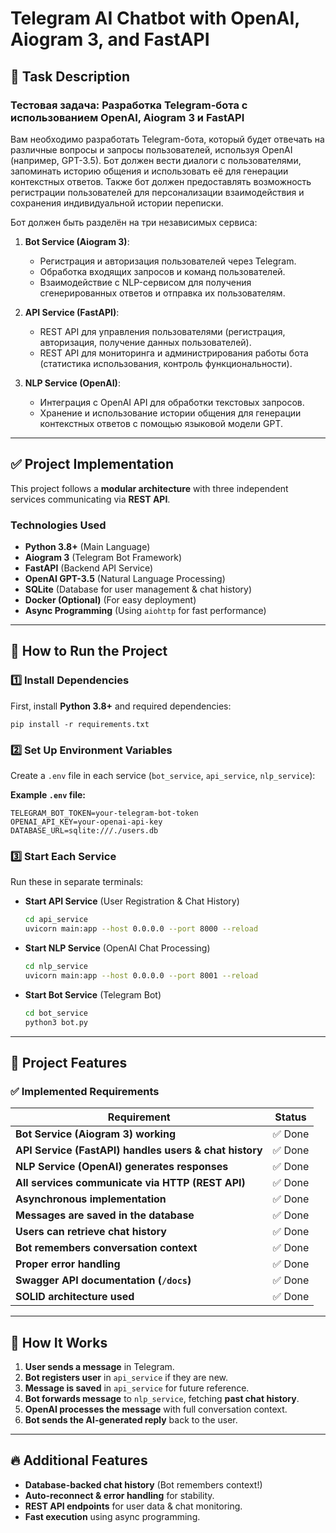 # Telegram AI Chatbot with OpenAI, Aiogram 3, and FastAPI

## 📌 Task Description

### **Тестовая задача: Разработка Telegram-бота с использованием OpenAI, Aiogram 3 и FastAPI**

Вам необходимо разработать Telegram-бота, который будет отвечать на различные вопросы и запросы пользователей, используя OpenAI (например, GPT-3.5). Бот должен вести диалоги с пользователями, запоминать историю общения и использовать её для генерации контекстных ответов. Также бот должен предоставлять возможность регистрации пользователей для персонализации взаимодействия и сохранения индивидуальной истории переписки.

Бот должен быть разделён на три независимых сервиса:

1. **Bot Service (Aiogram 3)**:

   - Регистрация и авторизация пользователей через Telegram.
   - Обработка входящих запросов и команд пользователей.
   - Взаимодействие с NLP-сервисом для получения сгенерированных ответов и отправка их пользователям.

2. **API Service (FastAPI)**:

   - REST API для управления пользователями (регистрация, авторизация, получение данных пользователей).
   - REST API для мониторинга и администрирования работы бота (статистика использования, контроль функциональности).

3. **NLP Service (OpenAI)**:
   - Интеграция с OpenAI API для обработки текстовых запросов.
   - Хранение и использование истории общения для генерации контекстных ответов с помощью языковой модели GPT.

---

## ✅ **Project Implementation**

This project follows a **modular architecture** with three independent services communicating via **REST API**.

### **Technologies Used**

- **Python 3.8+** (Main Language)
- **Aiogram 3** (Telegram Bot Framework)
- **FastAPI** (Backend API Service)
- **OpenAI GPT-3.5** (Natural Language Processing)
- **SQLite** (Database for user management & chat history)
- **Docker (Optional)** (For easy deployment)
- **Async Programming** (Using `aiohttp` for fast performance)

---

## 🚀 **How to Run the Project**

### **1️⃣ Install Dependencies**

First, install **Python 3.8+** and required dependencies:

`pip install -r requirements.txt`

### **2️⃣ Set Up Environment Variables**

Create a `.env` file in each service (`bot_service`, `api_service`, `nlp_service`):

**Example `.env` file:**

```
TELEGRAM_BOT_TOKEN=your-telegram-bot-token
OPENAI_API_KEY=your-openai-api-key
DATABASE_URL=sqlite:///./users.db
```

### **3️⃣ Start Each Service**

Run these in separate terminals:

- **Start API Service** (User Registration & Chat History)

  ```sh
  cd api_service
  uvicorn main:app --host 0.0.0.0 --port 8000 --reload
  ```

- **Start NLP Service** (OpenAI Chat Processing)

  ```sh
  cd nlp_service
  uvicorn main:app --host 0.0.0.0 --port 8001 --reload
  ```

- **Start Bot Service** (Telegram Bot)
  ```sh
  cd bot_service
  python3 bot.py
  ```

---

## 🎯 **Project Features**

### ✅ **Implemented Requirements**

| **Requirement**                                        | **Status** |
| ------------------------------------------------------ | ---------- |
| **Bot Service (Aiogram 3) working**                    | ✅ Done    |
| **API Service (FastAPI) handles users & chat history** | ✅ Done    |
| **NLP Service (OpenAI) generates responses**           | ✅ Done    |
| **All services communicate via HTTP (REST API)**       | ✅ Done    |
| **Asynchronous implementation**                        | ✅ Done    |
| **Messages are saved in the database**                 | ✅ Done    |
| **Users can retrieve chat history**                    | ✅ Done    |
| **Bot remembers conversation context**                 | ✅ Done    |
| **Proper error handling**                              | ✅ Done    |
| **Swagger API documentation (`/docs`)**                | ✅ Done    |
| **SOLID architecture used**                            | ✅ Done    |

---

## 📝 **How It Works**

1. **User sends a message** in Telegram.
2. **Bot registers user** in `api_service` if they are new.
3. **Message is saved** in `api_service` for future reference.
4. **Bot forwards message** to `nlp_service`, fetching **past chat history**.
5. **OpenAI processes the message** with full conversation context.
6. **Bot sends the AI-generated reply** back to the user.

---

## 🔥 **Additional Features**

- **Database-backed chat history** (Bot remembers context!)
- **Auto-reconnect & error handling** for stability.
- **REST API endpoints** for user data & chat monitoring.
- **Fast execution** using async programming.
